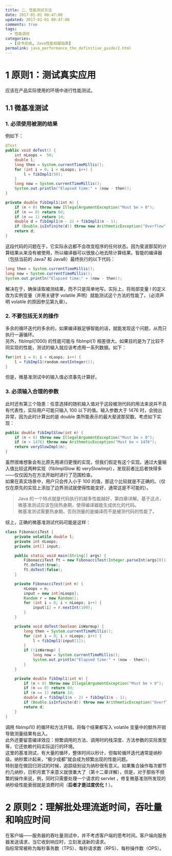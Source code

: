 ```yaml
---
title: 二、性能测试方法
date: 2017-01-01 00:47:00
updated: 2017-01-01 00:47:00
comments: true
tags:
  - 性能调优
categories: 
  - [读书总结, Java性能权威指南]
permalink: java_performance_the_definitive_guide/2.html    
---
```


# 1 原则1：测试真实应用

应该在产品实际使用的环境中进行性能测试。

## 1.1 微基准测试

### 1. 必须使用被测的结果

例如下：
```java
@Test
public void doTest() {
    int nLoops =  50;
    double l;
    long then = System.currentTimeMillis();
    for (int i = 0; i < nLoops; i++) {
        l = fibImpl1(50);
    }
    long now = System.currentTimeMillis();
    System.out.println("Elapsed time:" + (now - then));
}

private double fibImpl1(int n) {
    if (n < 0) throw new IllegalArgumentException("Must be > 0");
    if (n == 0) return 0d;
    if (n == 1) return 1d;
    double d = fibImpl1(n - 2) + fibImpl1(n - 1);
    if (Double.isInfinite(d)) throw new ArithmeticException("Overflow");
    return d;
}
```
这段代码的问题在于，它实际永远都不会改变程序的任何状态。因为斐波那契的计算结果从来没有被使用，所以编译器可以很放心地去除计算结果。智能的编译器（包括当前的 Java7 和 Java8）最终执行的以下代码：
```java
long then = System.currentTimeMillis();
long now = System.currentTimeMillis();
System.out.println("Elapsed time:" + (now - then));
```
解决在于，确保读取被测结果，而不只是简单地写。实际上，将局部变量 l 的定义改为实例变量（并用关键字 volatile 声明）就能测试这个方法的性能了。（必须声明 volatile 的原因参见第九章）。

### 2. 不要包括无关的操作

多余的循环迭代的多余的，如果编译器足够智能的话，就能发现这个问题，从而只执行一遍循环。  
另外，fibImpl(1000) 的性能可能与 fibImpl(1) 相差很大。如果目的是为了比较不同实现的性能，测试的输入就应该考虑用一系列数据。如下：
```java
for(int i = 0; i < nLoops; i++) {
    l = fibImpl1(random.nextInteger());
}
```
但是，微基准测试中的输入值必须事先计算好。

### 3. 必须输入合理的参数

此时还有第三个隐患：任意选择的随机输入值对于这段被测代码的用法来说并不具有代表性，实际用户可能只输入 100 以下的值。输入参数大于 1476 时，会抛出异常，因为此时计算出的是 double 类所能表示的最大斐波那契数。考虑如下实现：
```java
public double fibImplSlow(int n) {
    if (n < 0) throw new IllegalArgumentException("Must be > 0");
    if (n > 1476) throw new ArithmeticException("Must be < 1476");
    return verySlowImpl(n);
}
```
虽然很难想象会有比原先用递归更慢的实现，但我们假定有这个实现。通过大量输入值比较这两种实现（fibImplSlow 和 verySlowImpl），发现前者比后者快得多——仅仅因为在方法开始时进行了范围检查。  
如果在真实场景中，用户只会传入小于 100 的值，那这个比较就是不正确的。（仅仅在原先的实现上添加了边界测试就使得性能变好，通常这是不可能的）。
>Java 的一个特点就是代码执行的越多性能越好，第四章详解。基于这点，微基准测试应该包括热身期，使得编译器能生成优化的代码。  
>微基准测试需要热身期，否则测量的是编译而不是被测代码的性能了。

综上，正确的微基准测试代码可能是这样：
```java
class FibonacciTest {
    private volatile double l;
    private int nLoops;
    private int[] input;

    public static void main(String[] args) {
        FibonacciTest ft = new FibonacciTest(Integer.parseInt(args[0]));
        ft.doTest(true);
        ft.doTest(false);
    }

    private FibonacciTest(int n) {
        nLoops = n;
        input = new int[nLoops];
        Random r = new Random();
        for (int i = 0; i < nLoops; i++) {
            input[i] = r.nextInt(100);
        }
    }

    private void doTest(boolean isWarmup) {
        long then = System.currentTimeMillis();
        for (int i = 0; i < nLoops; i++) {
            l = fibImpl1(input[1]);
        }
        if (!isWarmup) {
            long now = System.currentTimeMillis();
            System.out.println("Elapsed time:" + (now - then));
        }
    }

    private double fibImpl1(int n) {
        if (n < 0) throw new IllegalArgumentException("Must be > 0");
        if (n == 0) return 0d;
        if (n == 1) return 1d;
        double d = fibImpl1(n - 2) + fibImpl1(n - 1);
        if (Double.isInfinite(d)) throw new ArithmeticException("Overflow");
        return d;
    }
}
```
调用 fibImpl1() 的循环和方法开销，将每个结果都写入 volatile 变量中的额外开销导致测量结果有出入。  
此外还要留意编译效应：频繁调用的方法、调用时的栈深度、方法参数的实际类型等，它还依赖代码实际运行的环境。  
这里的基准测试，有大量的循环，整体时间以秒计，但每轮循环迭代通常是纳秒级。纳秒累计起来，“极少成都”就会成为频繁出现的性能问题。  
特别是在做回归测试的时候，追踪级别设为纳秒很有意义。如果集合操作每次都节约几纳秒，日积月累下来意义就很重大了（第十二章详解），但是，对于那些不频繁的操作来说，例，同时只需要处理一个请求的 servlet ，修复微基准测所发现的纳秒级性能衰弱就是浪费时间（**后者才是过度优化！**）。

# 2 原则2：理解批处理流逝时间，吞吐量和响应时间

在客户端——服务器的吞吐量测试中，并不考虑客户端的思考时间。客户端向服务器发送请求，当它收到响应时，立刻发送新的请求。  
指标常常被称为每秒事务数（TPS）、每秒请求数（RPS）、每秒操作数（OPS）。

